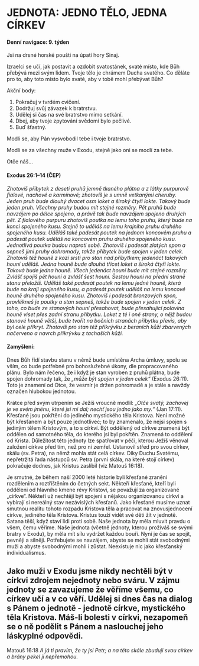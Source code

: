 # JEDNOTA: JEDNO TĚLO, JEDNA CÍRKEV

#### Denní navigace: 9. týden

Jsi na drsné horské poušti na úpatí hory Sinaj.

Izraelci se učí, jak postavit a ozdobit svatostánek, svaté místo, kde Bůh přebývá mezi svým lidem. Tvoje tělo je chrámem Ducha svatého. Co děláte pro to, aby toto místo bylo svaté, aby v tobě mohl přebývat Bůh?

Akční body:
1. Pokračuj v tvrdém cvičení.
2. Dodržuj svůj závazek k bratrstvu.
3. Udělej si čas na své bratrstvo mimo setkání.
4. Dbej, aby tvoje zpytování svědomí bylo pečlivé.
5. Buď šťastný.

Modli se, aby Pán vysvobodil tebe i tvoje bratrstvo.

Modli se za všechny muže v Exodu, stejně jako oni se modlí za tebe.

Otče náš...


#### Exodus 26:1–14 (ČEP)
*Zhotovíš příbytek z deseti pruhů jemně tkaného plátna a z látky purpurově fialové, nachové a karmínové; zhotovíš je s umně vetkanými cheruby. Jeden pruh bude dlouhý dvacet osm loket a široký čtyři lokte. Takový bude jeden pruh. Všechny pruhy budou mít stejné rozměry. Pět pruhů bude navzájem po délce spojeno, a právě tak bude navzájem spojeno druhých pět. Z fialového purpuru zhotovíš poutka na lemu toho pruhu, který bude na konci spojeného kusu. Stejně to uděláš na lemu krajního pruhu druhého spojeného kusu. Uděláš také padesát poutek na jednom koncovém pruhu a padesát poutek uděláš na koncovém pruhu druhého spojeného kusu. Jednotlivá poutka budou naproti sobě. Zhotovíš i padesát zlatých spon a sepneš jimi pruhy dohromady, takže příbytek bude spojen v jeden celek. Zhotovíš též houně z kozí srsti pro stan nad příbytkem; jedenáct takových houní uděláš. Jedna houně bude dlouhá třicet loket a široká čtyři lokte. Taková bude jedna houně. Všech jedenáct houní bude mít stejné rozměry. Zvlášť spojíš pět houní a zvlášť šest houní. Šestou houni na přední straně stanu přeložíš. Uděláš také padesát poutek na lemu jedné houně, která bude na kraji spojeného kusu, a padesát poutek uděláš na lemu koncové houně druhého spojeného kusu. Zhotovíš i padesát bronzových spon, provlékneš je poutky a stan sepneš, takže bude spojen v jeden celek. Z toho, co bude ze stanových houní přesahovat, bude přesahující polovina houně viset přes zadní stranu příbytku. Loket z té i oné strany, o nějž budou stanové houně větší, bude tvořit na bočních stranách příbytku převis, aby byl cele přikryt. Zhotovíš pro stan též přikrývku z beraních kůží zbarvených načerveno a navrch přikrývku z tachaších kůží.*

#### Zamyšlení:
Dnes Bůh řídí stavbu stanu v němž bude umístěna Archa úmluvy, spolu se vším, co bude potřebné pro bohoslužebné úkony, dle propracovaného plánu. Bylo nám řečeno, že i když je stan vyroben z pruhů plátna, bude spojen dohromady tak, že *„může být spojen v jeden celek“* (Exodus 26:11). Toto je znamení od Otce, že vesmír je držen pohromadě a je stále a navždy označen hlubokou jednotou.

Krátce před svým utrpením se Ježíš vroucně modlil: *„Otče svatý, zachovej je ve svém jménu, které jsi mi dal; nechť jsou jedno jako my.“* (Jan 17:11). Křesťané jsou pokřtěni do jediného mystického těla Kristova. Není možné být křesťanem a být pouze jednotlivec; to by znamenalo, že nejsi spojen s jediným tělem Kristovým, a to s církví. Být oddělený od církve znamená být oddělen od samotného těla, do kterého jsi byl pokřtěn. Znamená to oddělení od Krista. Důležitost této jednoty lze spatřovat v péči, kterou Ježíš věnoval založení církve před tím, než pro ni zemřel. Ustanovil střed pro svou církev, skálu (sv. Petra), na němž mohla stát celá církev. Díky Duchu Svatému, nepřetržitá řada nástupců sv. Petra (první skála, na které stojí církev) pokračuje dodnes, jak Kristus zaslíbil (viz Matouš 16:18).

Je smutné, že během naší 2000 leté historie byli křesťané zraněni rozdělením a roztříštěním do četných sekt. Někteří křesťané, kteří byli odděleni od hlavního kmene révy Kristovi, se považují za organizované „církve“. Někteří už nechtějí být spojeni s nějakou organizovanou církví a vybírají si nereálný stav nezávislých křesťanů. Jako křesťané musíme uznat smutnou realitu tohoto rozpadu Kristova těla a pracovat na znovusjednocení církve, jediného těla Kristova. Kristus touží vidět své děti žít v jednotě. Satana těší, když staví lidi proti sobě. Naše jednota by měla mluvit pravdu o všem, čemu věříme. Naše jednota (včetně jednoty, kterou prožíváš se svými bratry v Exodu), by měla mít sílu vydržet každou bouři. Nyní je čas se spojit, pevněji a silněji. Potřebujete se navzájem, abyste se mohli stát svobodnými muži a abyste svobodnými mohli i zůstat. Neexistuje nic jako křesťanský individualismus.

Jako muži v Exodu jsme nikdy nechtěli být v církvi zdrojem nejednoty nebo sváru. V zájmu jednoty se zavazujeme že věříme všemu, co církev učí a v co věří. Udělej si dnes čas na dialog s Pánem o jednotě - jednotě církve, mystického těla Kristova. Máš-li bolesti v církvi, nezapomeň se o ně podělit s Pánem a naslouchej jeho láskyplné odpovědi.
-------------------------------------------------------------------------------
Matouš 16:18 *A já ti pravím, že ty jsi Petr; a na této skále zbuduji svou církev a brány pekel ji nepřemohou.*
